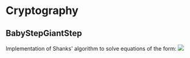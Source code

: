 # Cryptography
## BabyStepGiantStep
Implementation of Shanks' algorithm to solve equations of the form: ![](https://github.com/at-vo/Cryptography/tree/main/BabyStepGiantStep?raw=true) 
